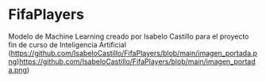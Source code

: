 # FifaPlayers
Modelo de Machine Learning creado por Isabelo Castillo para el proyecto fin de curso de Inteligencia Artificial
(https://github.com/IsabeloCastillo/FifaPlayers/blob/main/imagen_portada.png)https://github.com/IsabeloCastillo/FifaPlayers/blob/main/imagen_portada.png)
